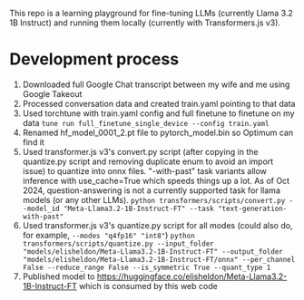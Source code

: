 This repo is a learning playground for fine-tuning LLMs (currently Llama 3.2 1B Instruct) and running them locally (currently with Transformers.js v3).

# Development process
1. Downloaded full Google Chat transcript between my wife and me using Google Takeout
2. Processed conversation data and created train.yaml pointing to that data
3. Used torchtune with train.yaml config and full finetune to finetune on my data
`tune run full_finetune_single_device --config train.yaml`
4. Renamed hf_model_0001_2.pt file to pytorch_model.bin so Optimum can find it
5. Used transformer.js v3's convert.py script (after copying in the quantize.py script and removing duplicate enum to avoid an import issue) to quantize into onnx files. "-with-past" task variants allow inference with use_cache=True which speeds things up a lot. As of Oct 2024, question-answering is not a currently supported task for llama models (or any other LLMs).
`python transformers/scripts/convert.py --model_id "Meta-Llama3.2-1B-Instruct-FT" --task "text-generation-with-past"`
6. Used transformer.js v3's quantize.py script for all modes (could also do, for example, `--modes "q4fp16" "int8"`)
`python transformers/scripts/quantize.py --input_folder "models/elisheldon/Meta-Llama3.2-1B-Instruct-FT" --output_folder "models/elisheldon/Meta-Llama3.2-1B-Instruct-FT/onnx" --per_channel False --reduce_range False --is_symmetric True --quant_type 1`
7. Published model to https://huggingface.co/elisheldon/Meta-Llama3.2-1B-Instruct-FT which is consumed by this web code